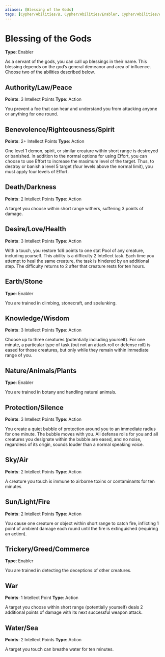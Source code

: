 ```yaml
---
aliases: [Blessing of the Gods]
tags: [Cypher/Abilities/B, Cypher/Abilities/Enabler, Cypher/Abilities/Action]
---
```


# Blessing of the Gods

**Type**: Enabler

As a servant of the gods, you can call up blessings in their name. This blessing depends on the god’s general demeanor and area of influence. Choose two of the abilities described below.

## Authority/Law/Peace

**Points**: 3 Intellect Points
**Type**: Action

You prevent a foe that can hear and understand you from attacking anyone or anything for one round.

## Benevolence/Righteousness/Spirit

**Points**: 2+ Intellect Points
**Type**: Action

One level 1 demon, spirit, or similar creature within short range is destroyed or banished. In addition to the normal options for using Effort, you can choose to use Effort to increase the maximum level of the target. Thus, to destroy or banish a level 5 target (four levels above the normal limit), you must apply four levels of Effort.

## Death/Darkness

**Points**: 2 Intellect Points
**Type**: Action

A target you choose within short range withers, suffering 3 points of damage.

## Desire/Love/Health

**Points**: 3 Intellect Points
**Type**: Action

With a touch, you restore 1d6 points to one stat Pool of any creature, including yourself. This ability is a difficulty 2 Intellect task. Each time you attempt to heal the same creature, the task is hindered by an additional step. The difficulty returns to 2 after that creature rests for ten hours.

## Earth/Stone

**Type**: Enabler

You are trained in climbing, stonecraft, and spelunking.

## Knowledge/Wisdom

**Points**: 3 Intellect Points
**Type**: Action

Choose up to three creatures (potentially including yourself). For one minute, a particular type of task (but not an attack roll or defense roll) is eased for those creatures, but only while they remain within immediate range of you.

## Nature/Animals/Plants

**Type**: Enabler

You are trained in botany and handling natural animals.

## Protection/Silence

**Points**: 3 Intellect Points
**Type**: Action

You create a quiet bubble of protection around you to an immediate radius for one minute. The bubble moves with you. All defense rolls for you and all creatures you designate within the bubble are eased, and no noise, regardless of its origin, sounds louder than a normal speaking voice.

## Sky/Air

**Points**: 2 Intellect Points
**Type**: Action

A creature you touch is immune to airborne toxins or contaminants for ten minutes.

## Sun/Light/Fire

**Points**: 2 Intellect Points
**Type**: Action

You cause one creature or object within short range to catch fire, inflicting 1 point of ambient damage each round until the fire is extinguished (requiring an action).

## Trickery/Greed/Commerce

**Type**: Enabler

You are trained in detecting the deceptions of other creatures.

## War

**Points**: 1 Intellect Point
**Type**: Action

A target you choose within short range (potentially yourself) deals 2 additional points of damage with its next successful weapon attack.

## Water/Sea

**Points**: 2 Intellect Points
**Type**: Action

A target you touch can breathe water for ten minutes.

